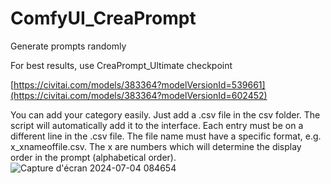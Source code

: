 # ComfyUI_CreaPrompt
Generate prompts randomly

For best results, use CreaPrompt_Ultimate checkpoint

[https://civitai.com/models/383364?modelVersionId=539661](https://civitai.com/models/383364?modelVersionId=602452)

You can add your category easily. Just add a .csv file in the csv folder. The script will automatically add it to the interface. Each entry must be on a different line in the .csv file. The file name must have a specific format, e.g. x_xnameoffile.csv. The x are numbers which will determine the display order in the prompt (alphabetical order).
![Capture d'écran 2024-07-04 084654](https://github.com/tritant/ComfyUI_CreaPrompt/assets/15909062/d0384e49-eb69-4f60-a46f-a31f2e7f90a0)
